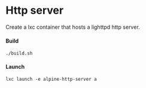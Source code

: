 # Http server
Create a lxc container that hosts a lighttpd http server.

#### Build
```shell script
./build.sh
```

#### Launch
```shell script
lxc launch -e alpine-http-server a
```